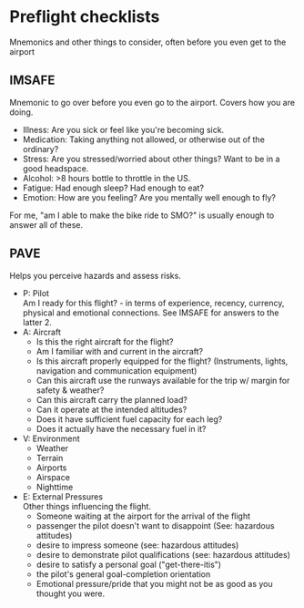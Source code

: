 # Preflight checklists

Mnemonics and other things to consider, often before you even get to the airport

## IMSAFE

Mnemonic to go over before you even go to the airport. Covers how you are doing.

- Illness: Are you sick or feel like you're becoming sick.
- Medication: Taking anything not allowed, or otherwise out of the ordinary?
- Stress: Are you stressed/worried about other things? Want to be in a good headspace.
- Alcohol: >8 hours bottle to throttle in the US.
- Fatigue: Had enough sleep? Had enough to eat?
- Emotion: How are you feeling? Are you mentally well enough to fly?

For me, "am I able to make the bike ride to SMO?" is usually enough to answer all of these.

## PAVE

Helps you perceive hazards and assess risks.

- P: Pilot  
  Am I ready for this flight? - in terms of experience, recency, currency, physical and emotional connections. See IMSAFE for answers to the latter 2.
- A: Aircraft  
  - Is this the right aircraft for the flight?
  - Am I familiar with and current in the aircraft?
  - Is this aircraft properly equipped for the flight? (Instruments, lights, navigation and communication equipment)
  - Can this aircraft use the runways available for the trip w/ margin for safety & weather?
  - Can this aircraft carry the planned load?
  - Can it operate at the intended altitudes?
  - Does it have sufficient fuel capacity for each leg?
  - Does it actually have the necessary fuel in it?
- V: Environment
  - Weather
  - Terrain
  - Airports
  - Airspace
  - Nighttime
- E: External Pressures  
  Other things influencing the flight.
  - Someone waiting at the airport for the arrival of the flight
  - passenger the pilot doesn't want to disappoint (See: hazardous attitudes)
  - desire to impress someone (see: hazardous attitudes)
  - desire to demonstrate pilot qualifications (see: hazardous attitudes)
  - desire to satisfy a personal goal ("get-there-itis")
  - the pilot's general goal-completion orientation
  - Emotional pressure/pride that you might not be as good as you thought you were.
